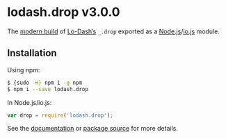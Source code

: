 # lodash.drop v3.0.0

The [modern build](https://github.com/lodash/lodash/wiki/Build-Differences) of [Lo-Dash’s](https://lodash.com/) `_.drop` exported as a [Node.js](http://nodejs.org/)/[io.js](https://iojs.org/) module.

## Installation

Using npm:

```bash
$ {sudo -H} npm i -g npm
$ npm i --save lodash.drop
```

In Node.js/io.js:

```js
var drop = require('lodash.drop');
```

See the [documentation](https://lodash.com/docs#drop) or [package source](https://github.com/lodash/lodash/blob/3.0.0-npm-packages/lodash.drop) for more details.
